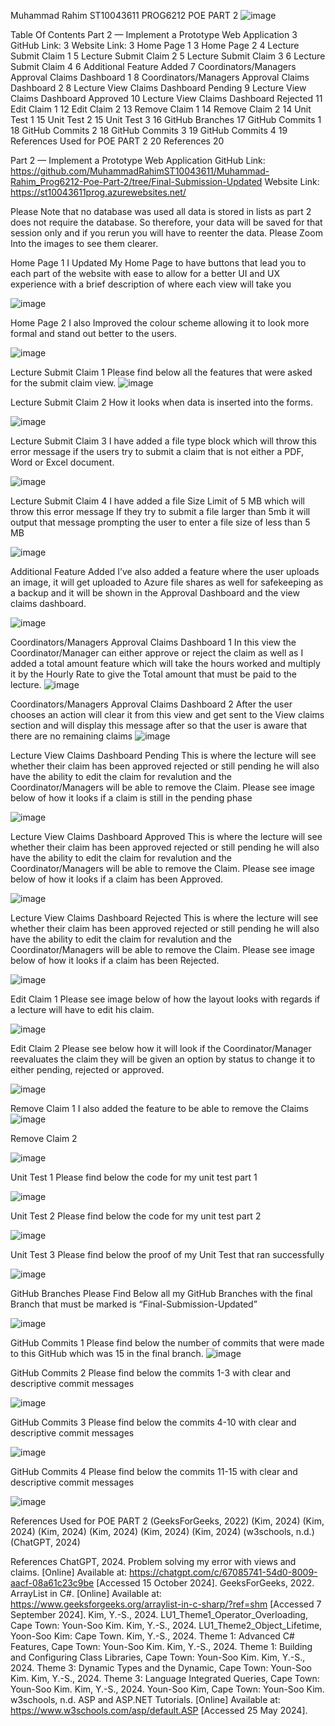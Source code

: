 Muhammad Rahim
ST10043611
PROG6212
POE PART 2
![image](https://github.com/user-attachments/assets/3e6a683a-655b-44d1-955c-c64f7af53e97)



Table Of Contents
Part 2 — Implement a Prototype Web Application	3
GitHub Link:	3
Website Link:	3
Home Page 1	3
Home Page 2	4
Lecture Submit Claim 1	5
Lecture Submit Claim 2	5
Lecture Submit Claim 3	6
Lecture Submit Claim 4	6
Additional Feature Added	7
Coordinators/Managers Approval Claims Dashboard 1	8
Coordinators/Managers Approval Claims Dashboard 2	8
Lecture View Claims Dashboard Pending	9
Lecture View Claims Dashboard Approved	10
Lecture View Claims Dashboard Rejected	11
Edit Claim 1	12
Edit Claim 2	13
Remove Claim 1	14
Remove Claim 2	14
Unit Test 1	15
Unit Test 2	15
Unit Test 3	16
GitHub Branches	17
GitHub Commits 1	18
GitHub Commits 2	18
GitHub Commits 3	19
GitHub Commits 4	19
References Used for POE PART 2	20
References	20



Part 2 — Implement a Prototype Web Application
GitHub Link:
https://github.com/MuhammadRahimST10043611/Muhammad-Rahim_Prog6212-Poe-Part-2/tree/Final-Submission-Updated
Website Link:
https://st10043611prog.azurewebsites.net/

Please Note that no database was used all data is stored in lists as part 2 does not require the database. So therefore, your data will be saved for that session only and if you rerun you will have to reenter the data. 
Please Zoom Into the images to see them clearer.

Home Page 1
I Updated My Home Page to have buttons that lead you to each part of the website with ease to allow for a better UI and UX experience with a brief description of where each view will take you
 
![image](https://github.com/user-attachments/assets/b16983d7-14ff-4b34-8c18-eb3614d05080)


Home Page 2
I also Improved the colour scheme allowing it to look more formal and stand out better to the users.
 
![image](https://github.com/user-attachments/assets/9f1067d8-4425-47d8-b824-d9dd694c2494)

















Lecture Submit Claim 1
Please find below all the features that were asked for the submit claim view.
![image](https://github.com/user-attachments/assets/24477790-b1e7-4534-8295-cce7e2eb1a6d)



Lecture Submit Claim 2
How it looks when data is inserted into the forms.
 

![image](https://github.com/user-attachments/assets/c93df25c-5b1e-44da-90c1-11b445e2da1d)





Lecture Submit Claim 3 
I have added a file type block which will throw this error message if the users try to submit a claim that is not either a PDF, Word or Excel document.
 
![image](https://github.com/user-attachments/assets/56e59e20-1243-42ba-a8da-e83c0d3ca032)


Lecture Submit Claim 4
I have added a file Size Limit of 5 MB which will throw this error message If they try to submit a file larger than 5mb it will output that message prompting the user to enter a file size of less than 5 MB
 
![image](https://github.com/user-attachments/assets/c19f51e5-d6c6-4f6e-8d72-9a253aabadec)


Additional Feature Added 
I’ve also added a feature where the user uploads an image, it will get uploaded to Azure file shares as well for safekeeping as a backup and it will be shown in the Approval Dashboard and the view claims dashboard.
 


![image](https://github.com/user-attachments/assets/d18e80ce-3abd-40d1-a26d-9ddd77561593)














Coordinators/Managers Approval Claims Dashboard 1 
In this view the Coordinator/Manager can either approve or reject the claim as well as I added a total amount feature which will take the hours worked and multiply it by the Hourly Rate to give the Total amount that must be paid to the lecture.
 ![image](https://github.com/user-attachments/assets/371bd4bd-ee78-4a0c-a1c7-a8f130d6077d)


Coordinators/Managers Approval Claims Dashboard 2
After the user chooses an action will clear it from this view and get sent to the View claims section and will display this message after so that the user is aware that there are no remaining claims
 ![image](https://github.com/user-attachments/assets/9fc806e3-e3e4-4115-a7b5-7653e925a741)

Lecture View Claims Dashboard Pending 
This is where the lecture will see whether their claim has been approved rejected or still pending he will also have the ability to edit the claim for revalution and the Coordinator/Managers will be able to remove the Claim. Please see image below of how it looks if a claim is still in the pending phase
 
![image](https://github.com/user-attachments/assets/782d479a-6579-41fc-bfaa-2e15b8e2971b)















Lecture View Claims Dashboard Approved
This is where the lecture will see whether their claim has been approved rejected or still pending he will also have the ability to edit the claim for revalution and the Coordinator/Managers will be able to remove the Claim. Please see image below of how it looks if a claim has been Approved.

 
![image](https://github.com/user-attachments/assets/a49a768a-e8b8-4fb7-bc8e-b13b375dc596)














Lecture View Claims Dashboard Rejected
This is where the lecture will see whether their claim has been approved rejected or still pending he will also have the ability to edit the claim for revalution and the Coordinator/Managers will be able to remove the Claim. Please see image below of how it looks if a claim has been Rejected.

 


![image](https://github.com/user-attachments/assets/baf579e4-79c0-4742-987b-784c1d8ccc0b)












Edit Claim 1
Please see image below of how the layout looks with regards if a lecture will have to edit his claim.
 



![image](https://github.com/user-attachments/assets/00e3a650-b3fb-44a6-bca9-51e8bc5ace62)
















Edit Claim 2
Please see below how it will look if the Coordinator/Manager reevaluates the claim they will be given an option by status to change it to either pending, rejected or approved.
 


![image](https://github.com/user-attachments/assets/1f04d5c6-995e-407f-bd3b-d55e5e47629e)
















Remove Claim 1
I also added the feature to be able to remove the Claims
 ![image](https://github.com/user-attachments/assets/4be326db-1864-49da-ab8b-c4a0b49faca5)


Remove Claim 2
 
![image](https://github.com/user-attachments/assets/fbc65d45-1521-4a95-b1a9-27c6553e416e)





Unit Test 1
Please find below the code for my unit test part 1
 
![image](https://github.com/user-attachments/assets/672918a4-3bf2-46d5-a4e4-38554fc69bf0)


Unit Test 2
Please find below the code for my unit test part 2
 
![image](https://github.com/user-attachments/assets/361b3d63-f40e-4cf0-a6b7-052c47f33d97)





Unit Test 3 
Please find below the proof of my Unit Test that ran successfully 
 
![image](https://github.com/user-attachments/assets/00886eb6-e586-473e-864d-ff608b0131bb)


















GitHub Branches
Please Find Below all my GitHub Branches with the final Branch that must be marked is “Final-Submission-Updated”

![image](https://github.com/user-attachments/assets/a9045bf4-d594-46ab-8439-dbd123a8bee7)

 
















GitHub Commits 1
Please find below the number of commits that were made to this GitHub which was 15 in the final branch.
![image](https://github.com/user-attachments/assets/d257a130-ea11-4f07-8c77-84862288417b)
 

GitHub Commits 2
Please find below the commits 1-3 with clear and descriptive commit messages
 
![image](https://github.com/user-attachments/assets/57067006-bfb1-4c80-8891-81e85195dc18)









GitHub Commits 3
Please find below the commits 4-10 with clear and descriptive commit messages

![image](https://github.com/user-attachments/assets/f85a5b21-aca4-4524-98ed-ed28f2edf111)


GitHub Commits 4
Please find below the commits 11-15 with clear and descriptive commit messages
 
![image](https://github.com/user-attachments/assets/2cc6b886-e7e7-4b07-a57d-153880fcd880)



References Used for POE PART 2
(GeeksForGeeks, 2022) (Kim, 2024) (Kim, 2024) (Kim, 2024) (Kim, 2024) (Kim, 2024) (Kim, 2024) (w3schools, n.d.) (ChatGPT, 2024)

References
ChatGPT, 2024. Problem solving my error with views and claims. [Online] 
Available at: https://chatgpt.com/c/67085741-54d0-8009-aacf-08a61c23c9be
[Accessed 15 October 2024].
GeeksForGeeks, 2022. ArrayList in C#. [Online] 
Available at: https://www.geeksforgeeks.org/arraylist-in-c-sharp/?ref=shm
[Accessed 7 September 2024].
Kim, Y.-S., 2024. LU1_Theme1_Operator_Overloading, Cape Town: Youn-Soo Kim.
Kim, Y.-S., 2024. LU1_Theme2_Object_Lifetime, Yoon-Soo Kim: Cape Town.
Kim, Y.-S., 2024. Theme 1: Advanced C# Features, Cape Town: Youn-Soo Kim.
Kim, Y.-S., 2024. Theme 1: Building and Configuring Class Libraries, Cape Town: Youn-Soo Kim.
Kim, Y.-S., 2024. Theme 3: Dynamic Types and the Dynamic, Cape Town: Youn-Soo Kim.
Kim, Y.-S., 2024. Theme 3: Language Integrated Queries, Cape Town: Youn-Soo Kim.
Kim, Y.-S., 2024. Youn-Soo Kim, Cape Town: Youn-Soo Kim.
w3schools, n.d. ASP and ASP.NET Tutorials. [Online] 
Available at: https://www.w3schools.com/asp/default.ASP
[Accessed 25 May 2024].



